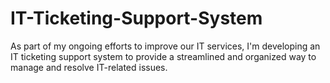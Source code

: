 # IT-Ticketing-Support-System
As part of my ongoing efforts to improve our IT services, I'm developing an IT ticketing support system to provide a streamlined and organized way to manage and resolve IT-related issues.
